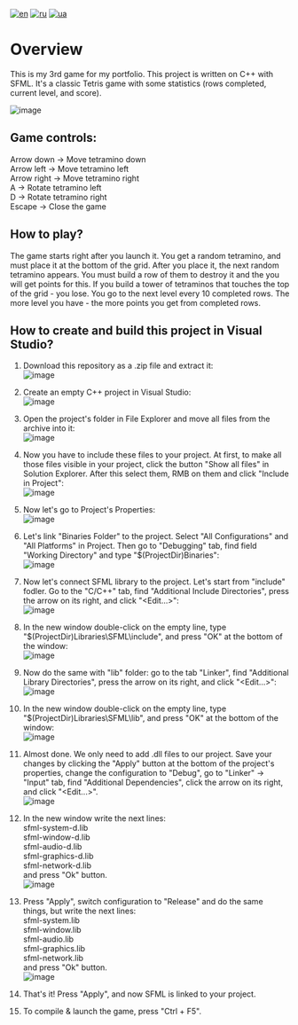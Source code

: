 [![en](https://img.shields.io/badge/Language-English-red.svg)](https://github.com/demianblogan/Game-The_Simplest_Tetris/blob/main/README.md)
[![ru](https://img.shields.io/badge/Language-Russian-blue.svg)](https://github.com/demianblogan/Game-The_Simplest_Tetris/blob/main/README.ru.md)
[![ua](https://img.shields.io/badge/Language-Ukrainian-green.svg)](https://github.com/demianblogan/Game-The_Simplest_Tetris/blob/main/README.ua.md)

# **Overview**<br />
This is my 3rd game for my portfolio. This project is written on C++ with SFML. It's a classic Tetris game with some statistics (rows completed, current level, and score).

![image](https://github.com/demianblogan/Game-The_Simplest_Tetris/assets/105989117/ff65de37-7666-4587-b6b3-a6aa15581637)

## **Game controls:**<br />
Arrow down  -> Move tetramino down<br />
Arrow left  -> Move tetramino left<br />
Arrow right -> Move tetramino right<br />
A           -> Rotate tetramino left<br />
D           -> Rotate tetramino right<br />
Escape      -> Close the game<br />

## **How to play?**<br />
The game starts right after you launch it. You get a random tetramino, and must place it at the bottom of the grid. After you place it, the next random tetramino appears.
You must build a row of them to destroy it and the you will get points for this. If you build a tower of tetraminos that touches the top of the grid - you lose. You go to the next level
every 10 completed rows. The more level you have - the more points you get from completed rows.

## **How to create and build this project in Visual Studio?**<br />
1. Download this repository as a .zip file and extract it:<br />
![image](https://github.com/demianblogan/Game-The_Simplest_Tetris/assets/105989117/97809306-8ac0-4e7f-9203-5f7758804065)

2. Create an empty C++ project in Visual Studio:<br />
![image](https://github.com/demianblogan/Game-The_Simplest_Tetris/assets/105989117/40bca872-b0f3-4969-acc4-f85216b9af0a)

3. Open the project's folder in File Explorer and move all files from the archive into it:<br />
![image](https://github.com/demianblogan/Game-The_Simplest_Tetris/assets/105989117/2eaf6be5-f6a9-4732-a78f-3f3cece9cb12)

4. Now you have to include these files to your project. At first, to make all those files visible in your project, click the button "Show all files" in Solution Explorer. After this select them, RMB on them and click "Include in Project":<br />
![image](https://github.com/demianblogan/Game-The_Simplest_Tetris/assets/105989117/8c15fa56-58c1-4219-a693-6a1ea2101b7b)

5. Now let's go to Project's Properties:<br />
![image](https://github.com/demianblogan/Game-The_Simplest_Tetris/assets/105989117/208d3fc0-f57a-42ea-82d0-3b4a320853b7)

6. Let's link "Binaries Folder" to the project. Select "All Configurations" and "All Platforms" in Project. Then go to "Debugging" tab, find field "Working Directory" and type "$(ProjectDir)Binaries":<br />
![image](https://github.com/demianblogan/Game-The_Simplest_Tetris/assets/105989117/55605fb0-c65c-46e0-a198-3bb135f04d49)

7. Now let's connect SFML library to the project. Let's start from "include" fodler. Go to the "C/C++" tab, find "Additional Include Directories", press the arrow on its right, and click "<Edit...>":<br />
![image](https://github.com/demianblogan/Game-The_Simplest_Tetris/assets/105989117/be6838e9-11bd-413d-a910-13c50deae4c7)

8. In the new window double-click on the empty line, type "$(ProjectDir)Libraries\SFML\include", and press "OK" at the bottom of the window:<br />
![image](https://github.com/demianblogan/Game-The_Simplest_Tetris/assets/105989117/5d0b9c04-0243-4a33-a541-2e50c82077a3)


9. Now do the same with "lib" folder: go to the tab "Linker", find "Additional Library Directories", press the arrow on its right, and click "<Edit...>":<br />
![image](https://github.com/demianblogan/Game-The_Simplest_Tetris/assets/105989117/18723745-d2cf-4731-9cf4-8ec7b7df1ada)

10. In the new window double-click on the empty line, type "$(ProjectDir)Libraries\SFML\lib", and press "OK" at the bottom of the window:<br />
![image](https://github.com/demianblogan/Game-The_Simplest_Tetris/assets/105989117/d26851be-f844-43fa-97f5-7fd8a13b6921)

11. Almost done. We only need to add .dll files to our project. Save your changes by clicking the "Apply" button at the bottom of the project's properties, change the configuration to "Debug", go to "Linker" -> "Input" tab, find "Additional Dependencies", click the arrow on its right, and click "<Edit...>".<br />
![image](https://github.com/demianblogan/Game-The_Simplest_Tetris/assets/105989117/1ed08c65-6332-4b44-859d-9bb108f5a59e)

12. In the new window write the next lines:<br />
sfml-system-d.lib<br />
sfml-window-d.lib<br />
sfml-audio-d.lib<br />
sfml-graphics-d.lib<br />
sfml-network-d.lib<br />
and press "Ok" button.<br />
![image](https://github.com/demianblogan/Game-The_Simplest_Tetris/assets/105989117/f816b73d-ce64-4a45-bcbb-47f8ae042159)

13. Press "Apply", switch configuration to "Release" and do the same things, but write the next lines:<br />
sfml-system.lib<br />
sfml-window.lib<br />
sfml-audio.lib<br />
sfml-graphics.lib<br />
sfml-network.lib<br />
and press "Ok" button.<br />
![image](https://github.com/demianblogan/Game-The_Simplest_Tetris/assets/105989117/de2d7b06-3c7d-4551-9b9a-7242be3e492b)

14. That's it! Press "Apply", and now SFML is linked to your project.

15. To compile & launch the game, press "Ctrl + F5".
